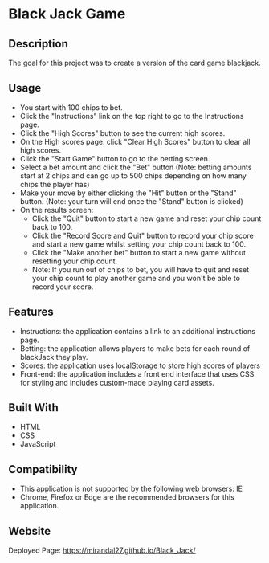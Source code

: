 # Black Jack Game

## Description
The goal for this project was to create a version of the card game blackjack. 

## Usage
* You start with 100 chips to bet.
* Click the "Instructions" link on the top right to go to the Instructions page.
* Click the "High Scores" button to see the current high scores.
* On the High scores page: click "Clear High Scores" button to clear all high scores.
* Click the "Start Game" button to go to the betting screen.
* Select a bet amount and click the "Bet" button (Note: betting amounts start at 2 chips and can go up to 500 chips depending on how many chips the player has)
* Make your move by either clicking the "Hit" button or the "Stand" button. (Note: your turn will end once the "Stand" button is clicked)
* On the results screen: 
    - Click the "Quit" button to start a new game and reset your chip count back to 100.
    - Click the "Record Score and Quit" button to record your chip score and start a new game whilst setting your chip count back to 100.
    - Click the "Make another bet" button to start a new game without resetting your chip count.
    - Note: If you run out of chips to bet, you will have to quit and reset your chip count to play another game and you won't be able to record your score.

## Features
* Instructions: the application contains a link to an additional instructions page.
* Betting: the application allows players to make bets for each round of blackJack they play.
* Scores: the application uses localStorage to store high scores of players
* Front-end: the application includes a front end interface that uses CSS for styling and includes custom-made playing card assets.

## Built With
* HTML
* CSS
* JavaScript

## Compatibility
* This application is not supported by the following web browsers: IE
* Chrome, Firefox or Edge are the recommended browsers for this application.

## Website
Deployed Page: https://mirandal27.github.io/Black_Jack/